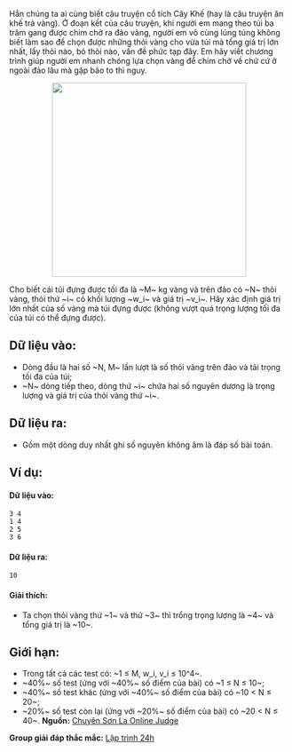 Hẳn chúng ta ai cùng biết câu truyện cổ tích Cây Khế (hay là câu truyện ăn khế trả vàng). Ở đoạn kết của câu truyện, khi người em mang theo túi ba trăm gang được chim chở ra đảo vàng, người em vô cùng lúng túng không biết làm sao để chọn được những thỏi vàng cho vừa túi mà tổng giá trị lớn nhất, lấy thỏi nào, bỏ thỏi nào, vấn đề phức tạp đây. Em hãy viết chương trình giúp người em nhanh chóng lựa chọn vàng để chim chở về chứ cứ ở ngoài đảo lâu mà gặp bão to thì nguy.
<center><img src="/images/problems/563/CAYKHE.jpg" width="350px" /></center>

Cho biết cái túi đựng được tối đa là ~M~ kg vàng và trên đảo có ~N~ thỏi vàng, thỏi thứ ~i~ có khối lượng ~w_i~ và giá trị ~v_i~. Hãy xác định giá trị lớn nhất của số vàng mà túi đựng được (không vượt quá trọng lượng tối đa của túi có thể đựng được).

## Dữ liệu vào:
- Dòng đầu là hai số ~N, M~ lần lượt là số thỏi vàng trên đảo và tải trọng tối đa của túi;
- ~N~ dòng tiếp theo, dòng thứ ~i~ chứa hai số nguyên dương là trọng lượng và giá trị của thỏi vàng thứ ~i~.

## Dữ liệu ra:
- Gồm một dòng duy nhất ghi số nguyên không âm là đáp số bài toán.

## Ví dụ:
#### Dữ liệu vào:
```
3 4
1 4
2 5
3 6
```

#### Dữ liệu ra:
```
10
```

#### Giải thích:
- Ta chọn thỏi vàng thứ ~1~ và thứ ~3~ thì trổng trọng lượng là ~4~ và tổng giá trị là ~10~.

## Giới hạn:
- Trong tất cả các test có: ~1 ≤ M, w_i, v_i ≤ 10^4~.
- ~40\%~ số test (ứng với ~40\%~ số điểm của bài) có ~1 ≤ N ≤ 10~;
- ~40\%~ số test khác (ứng với ~40\%~ số điểm của bài) có ~10 < N ≤ 20~;
- ~20\%~ số test còn lại (ứng với ~20\%~ số điểm của bài) có ~20 < N ≤ 40~.
**Nguồn:** [Chuyên Sơn La Online Judge](http://csloj.ddns.net/)

**Group giải đáp thắc mắc:** [Lập trình 24h](https://www.facebook.com/groups/1386904321519984)